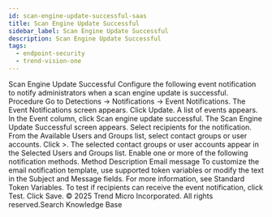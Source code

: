 ```yaml
---
id: scan-engine-update-successful-saas
title: Scan Engine Update Successful
sidebar_label: Scan Engine Update Successful
description: Scan Engine Update Successful
tags:
  - endpoint-security
  - trend-vision-one
---
```


 Scan Engine Update Successful Configure the following event notification to notify administrators when a scan engine update is successful. Procedure Go to Detections → Notifications → Event Notifications. The Event Notifications screen appears. Click Update. A list of events appears. In the Event column, click Scan engine update successful. The Scan Engine Update Successful screen appears. Select recipients for the notification. From the Available Users and Groups list, select contact groups or user accounts. Click >. The selected contact groups or user accounts appear in the Selected Users and Groups list. Enable one or more of the following notification methods. Method Description Email message To customize the email notification template, use supported token variables or modify the text in the Subject and Message fields. For more information, see Standard Token Variables. To test if recipients can receive the event notification, click Test. Click Save. © 2025 Trend Micro Incorporated. All rights reserved.Search Knowledge Base